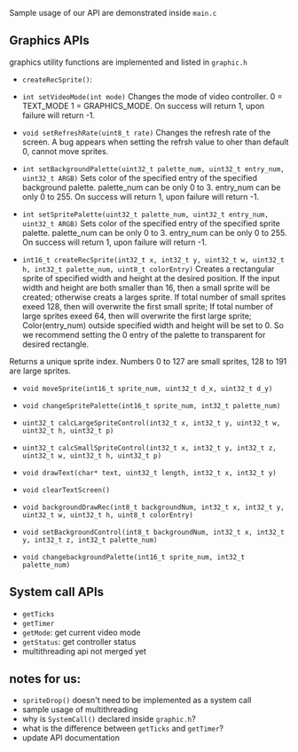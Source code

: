 Sample usage of our API are demonstrated inside `main.c`
## Graphics APIs
graphics utility functions are implemented and listed in `graphic.h`
- `createRecSprite()`: 

 - `int setVideoMode(int mode)`
 Changes the mode of video controller. 0 = TEXT_MODE 1 = GRAPHICS_MODE.
 On success will return 1, upon failure will return -1.

 - `void setRefreshRate(uint8_t rate)`
 Changes the refresh rate of the screen.
 A bug appears when setting the refrsh value to oher than default 0, cannot move sprites.

 - `int setBackgroundPalette(uint32_t palette_num, uint32_t entry_num, uint32_t ARGB)`
 Sets color of the specified entry of the specified background palette.
 palette_num can be only 0 to 3. entry_num can be only 0 to 255.
 On success will return 1, upon failure will return -1.

 - `int setSpritePalette(uint32_t palette_num, uint32_t entry_num, uint32_t ARGB)`
 Sets color of the specified entry of the specified sprite palette.
 palette_num can be only 0 to 3. entry_num can be only 0 to 255.
 On success will return 1, upon failure will return -1.

 - `int16_t createRecSprite(int32_t x, int32_t y, uint32_t w, uint32_t h, int32_t palette_num, uint8_t colorEntry)`
 Creates a rectangular sprite of specified width and height at the desired position.
 If the input width and height are both smaller than 16, then a small sprite will be created; otherwise creats a larges sprite.
 If total number of small sprites exeed 128, then will overwrite the first small sprite;
 If total number of large sprites exeed 64, then will overwrite the first large sprite;
 Color(entry_num) outside specified width and height will be set to 0. So we recommend setting the 0 entry of the palette to transparent for desired rectangle.
 
 Returns a unique sprite index. Numbers 0 to 127 are small sprites, 128 to 191 are large sprites.

 - `void moveSprite(int16_t sprite_num, uint32_t d_x, uint32_t d_y)`
 - `void changeSpritePalette(int16_t sprite_num, int32_t palette_num)`
 - `uint32_t calcLargeSpriteControl(int32_t x, int32_t y, uint32_t w, uint32_t h, uint32_t p)`
 - `uint32_t calcSmallSpriteControl(int32_t x, int32_t y, int32_t z, uint32_t w, uint32_t h, uint32_t p)`

 - `void drawText(char* text, uint32_t length, int32_t x, int32_t y)`
 - `void clearTextScreen()`

 - `void backgroundDrawRec(int8_t backgroundNum, int32_t x, int32_t y, uint32_t w, uint32_t h, uint8_t colorEntry)`
 - `void setBackgroundControl(int8_t backgroundNum, int32_t x, int32_t y, int32_t z, int32_t palette_num)`
 - `void changebackgroundPalette(int16_t sprite_num, int32_t palette_num)`

## System call APIs
- `getTicks`
- `getTimer`
- `getMode`: get current video mode
- `getStatus`: get controller status
- multithreading api not merged yet


## notes for us: 
- `spriteDrop()` doesn't need to be implemented as a system call
- sample usage of multithreading
- why is `SystemCall()` declared inside `graphic.h`?
- what is the difference between `getTicks` and `getTimer`?
- update API documentation
